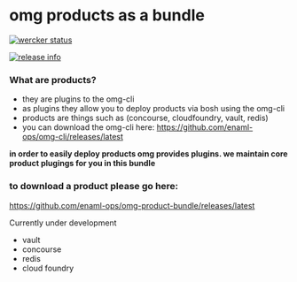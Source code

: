 # omg products as a bundle

[![wercker status](https://app.wercker.com/status/a316c7e40120a2e54422d7a0f3366d69/s/master "wercker status")](https://app.wercker.com/project/bykey/a316c7e40120a2e54422d7a0f3366d69)

[![release info](https://img.shields.io/github/downloads/enaml-ops/omg-cli/total.svg?maxAge=2592000 "release info")](http://www.somsubhra.com/github-release-stats/?username=enaml-ops&repository=omg-cli)

### What are products?
- they are plugins to the omg-cli
- as plugins they allow you to deploy products via bosh using the omg-cli
- products are things such as (concourse, cloudfoundry, vault, redis)
- you can download the omg-cli here: https://github.com/enaml-ops/omg-cli/releases/latest


**in order to easily deploy products omg provides plugins. we maintain core product plugings for you in this bundle**


### to download a product please go here: 
https://github.com/enaml-ops/omg-product-bundle/releases/latest

Currently under development
- vault
- concourse
- redis
- cloud foundry
